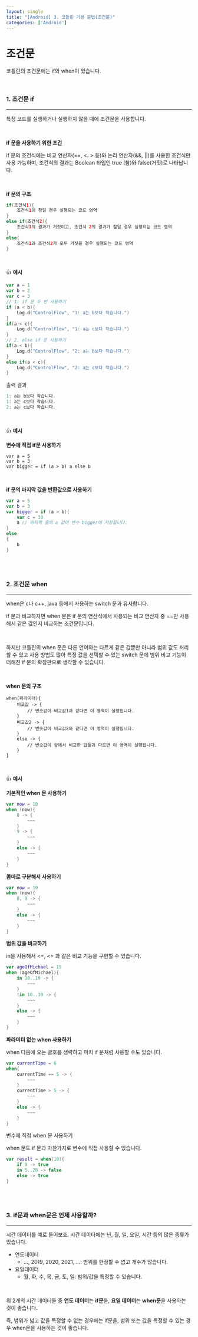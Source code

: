 ```yaml
---
layout: single
title: "[Android] 3. 코틀린 기본 문법(조건문)"
categories: ['Android']
---
```




# 조건문

코틀린의 조건문에는 if와 when이 있습니다. 

<br>

### 1. 조건문 if

---

특정 코드를 실행하거나 실행하지 않을 때에 조건문을 사용합니다. 

<br>

**if 문을 사용하기 위한 조건**

if 문의 조건식에는 비교 연산자(==, <. > 등)와 논리 연산자(&&, ||)를 사용한 조건식만 사용 가능하며, 조건식의 결과는 Boolean 타입인 true (참)와 false(거짓)로 나타납니다. 

<br>

**if 문의 구조**

```kotlin
if(조건식1){
	조건식1이 참일 경우 실행되는 코드 영역
}
else if(조건식2){
	조건식1의 결과가 거짓이고, 조건식 2의 결과가 참일 경우 실행되는 코드 영역
}
else{
	조건식1과 조건식2가 모두 거짓을 경우 실행되는 코드 영역
}
```

<br>

👍 **예시**

```kotlin
var a = 1
var b = 2
var c = 3
// 1. if 문 두 번 사용하기
if (a < b){
    Log.d("ControlFlow", "1: a는 b보다 작습니다.")
}
if(a < c){
    Log.d("ControlFlow", "1: a는 c보다 작습니다.")
}
// 2. else if 문 사용하기
if(a < b){
    Log.d("ControlFlow", "2: a는 b보다 작습니다.")
}
else if(a < c){
    Log.d("ControlFlow", "2: a는 c보다 작습니다.")
}
```

출력 결과

```kotlin
1: a는 b보다 작습니다.
1: a는 c보다 작습니다.
2: a는 c보다 작습니다.
```

<br>

👍 **예시**

**변수에 직접 if문 사용하기**

```
var a = 5
var b = 3
var bigger = if (a > b) a else b
```

<br>

**if 문의 마지막 값을 반환값으로 사용하기**

```kotlin
var a = 5
var b = 3
var bigger = if (a > b){
	var c = 30
	a // 마지막 줄의 a 값이 변수 bigger에 저장됩니다. 
}
else
{
	b
}
```

<br>

<br>

### 2. 조건문 when

---

when은 c나 c++, java 등에서 사용하는 switch 문과 유사합니다. 

if 문과 비교하자면 when 문은 if 문의 연산식에서 사용되는 비교 연산자 중 ==만 사용해서 같은 값인지 비교하는 조건문입니다. 

<br>

하지만 코틀린의 when 문은 다른 언어와는 다르게 같은 값뿐만 아니라 범위 값도 처리할 수 있고 사용 방법도 많아  특정 값을 선택할 수 있는 switch 문에 범위 비교 기능이 더해진 if 문의 확장판으로 생각할 수 있습니다. 

<br>

**when 문의 구조**

```
when(파라미터){
	비교값 -> {
		// 변숫값이 비교값1과 같다면 이 영역이 실행됩니다. 
	}
	비교값2 -> {
		// 변숫값이 비교값2와 같다면 이 영역이 실행됩니다. 
	}
	else -> {
		// 변숫값이 앞에서 비교한 값들과 다르면 이 영역이 실행됩니다. 
	}
}
```

<br>

👍 **예시**

**기본적인 when 문 사용하기**

```kotlin
var now = 10
when (now){
	8 -> {
        ~~~
    }
    9 -> {
        ~~~
    }
    else -> {
        ~~~
    }
}
```

**콤마로 구분해서 사용하기**

```kotlin
var now = 10
when (now){
	8, 9 -> {
        ~~~
    }
    else -> {
        ~~~
    }
}
```

**범위 값을 비교하기**

in을 사용해서 <=, <= 과 같은 비교 기능을 구현할 수 있습니다. 

```kotlin
var ageOfMichael = 19
when (ageOfMichael){
    in 10..19 -> {
        ~~~
    }
    !in 10..19 -> {
        ~~~
    }
    else -> {
        ~~~
    }
}
```

**파라미터 없는 when 사용하기**

when 다음에 오는 괄호를 생략하고 마치 if 문처럼 사용할 수도 있습니다. 

```kotlin
var currentTime = 6
when{
    currentTime == 5 -> {
        ~~~
    }
    currentTime > 5 -> {
        ~~~
    }
    else -> {
        ~~~
    }
}
```

변수에 직접 when 문 사용하기

when 문도 if 문과 마찬가지로 변수에 직접 사용할 수 있습니다. 

```kotlin
var result = when(10){
    if 9 -> true
    in 5..20 -> false
    else -> true
}
```

<br>

<br>

### 3. if문과 when문은 언제 사용할까?

---

시간 데이터를 예로 들어보죠. 시간 데이터에는 년, 월, 일, 요일, 시간 등의 많은 종류가 있습니다. 

* 연도데이터
  * ..., 2019, 2020, 2021, ...: 범위를 한정할 수 없고 개수가 많습니다. 
* 요일데이터
  * 월, 화, 수, 목, 금, 토, 일: 범위/값을 특정할 수 있습니다. 

<br>

위 2개의 시간 데이터들 중 **연도 데이터**는 **if문**을, **요일 데이터**는 **when문**을 사용하는 것이 좋습니다. 

즉, 범위가 넓고 값을 특정할 수 없는 경우에는 if문을, 범위 또는 값을 특정할 수 있는 경우 when문을 사용하는 것이 좋습니다. 

